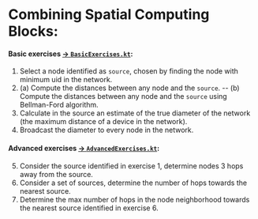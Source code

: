 # Combining Spatial Computing Blocks:

#### Basic exercises [-> `BasicExercises.kt`](src/main/kotlin/collektive/exercises/BasicExercises.kt):
1. Select a node identified as `source`, chosen by finding the node with minimum uid in the network. 
2. (a) Compute the distances between any node and the `source`.
-- (b) Compute the distances between any node and the `source` using Bellman-Ford algorithm.
3. Calculate in the source an estimate of the true diameter of the network (the maximum distance of a device in the network).
4. Broadcast the diameter to every node in the network.

#### Advanced exercises [-> `AdvancedExercises.kt`](src/main/kotlin/collektive/exercises/AdvancedExercises.kt):
5. Consider the source identified in exercise 1, determine nodes 3 hops away from the source.
6. Consider a set of sources, determine the number of hops towards the nearest source.
7. Determine the max number of hops in the node neighborhood towards the nearest source identified in exercise 6.
